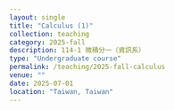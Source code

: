 ```yaml
---
layout: single
title: "Calculus (1)"
collection: teaching
category: 2025-fall
description: 114-1 微積分一（資訊系）
type: "Undergraduate course"
permalink: /teaching/2025-fall-calculus
venue: ""
date: 2025-07-01
location: "Taiwan, Taiwan"
---
```


&nbsp;



